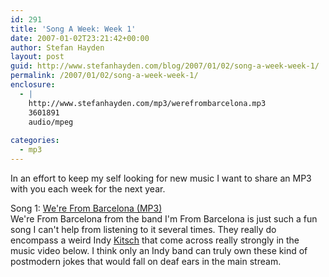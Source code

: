 ```yaml
---
id: 291
title: 'Song A Week: Week 1'
date: 2007-01-02T23:21:42+00:00
author: Stefan Hayden
layout: post
guid: http://www.stefanhayden.com/blog/2007/01/02/song-a-week-week-1/
permalink: /2007/01/02/song-a-week-week-1/
enclosure:
  - |
    http://www.stefanhayden.com/mp3/werefrombarcelona.mp3
    3601891
    audio/mpeg
    
categories:
  - mp3
---
```

<p>In an effort to keep my self looking for new music I want to share an MP3 with you each week for the next year.</p>
<p>Song 1: <a href="http://www.stefanhayden.com/mp3/werefrombarcelona.mp3">We're From Barcelona (MP3)</a><br />
We're From Barcelona from the band I'm From Barcelona is just such a fun song I can't help from listening to it several times. They really do encompass a weird Indy <a href="http://en.wikipedia.org/wiki/Kitsch">Kitsch</a> that come across really strongly in the music video below. I think only an Indy band can truly own these kind of postmodern jokes that would fall on deaf ears in the main stream.</p>
<p><!--more--></p>

<object width="425" height="350"><param name="movie" value="http://www.youtube.com/v/Fb21_w4uU1A"></param><param name="wmode" value="transparent"></param><embed src="http://www.youtube.com/v/Fb21_w4uU1A" type="application/x-shockwave-flash" wmode="transparent" width="425" height="350"></embed></object>